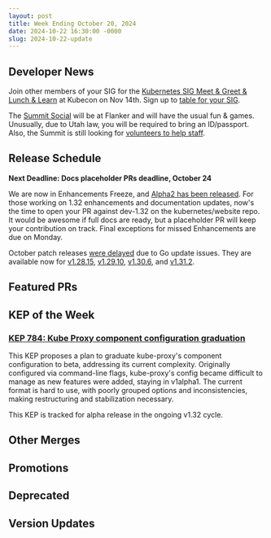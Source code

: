 ```yaml
---
layout: post
title: Week Ending October 20, 2024
date: 2024-10-22 16:30:00 -0000
slug: 2024-10-22-update
---
```


## Developer News

Join other members of your SIG for the [Kubernetes SIG Meet & Greet & Lunch & Learn](https://kccncna2024.sched.com/event/1oUD0/kubernetes-sig-meet-and-greet-lunch-learn) at Kubecon on Nov 14th.  Sign up to [table for your SIG](https://github.com/kubernetes/community/issues/8112).

The [Summit Social](https://www.kubernetes.dev/events/2024/kcsna/social/) will be at Flanker and will have the usual fun & games.  Unusually, due to Utah law, you will be required to bring an ID/passport.  Also, the Summit is still looking for [volunteers to help staff](https://docs.google.com/spreadsheets/d/1oTPG3raG9xK8DPuicC3b8cBEAqRIyPnVroDQaTu40SI/edit?gid=2080248557#gid=2080248557).

## Release Schedule

**Next Deadline: Docs placeholder PRs deadline, October 24**

We are now in Enhancements Freeze, and [Alpha2 has been released](https://groups.google.com/a/kubernetes.io/g/dev/c/6PppGkhQF4I). For those working on 1.32 enhancements and documentation updates, now's the time to open your PR against dev-1.32 on the kubernetes/website repo. It would be awesome if full docs are ready, but a placeholder PR will keep your contribution on track.  Final exceptions for missed Enhancements are due on Monday.

October patch releases [were delayed](https://groups.google.com/a/kubernetes.io/g/dev/c/ycnFVQwOlz8) due to Go update issues.  They are available now for [v1.28.15](https://github.com/kubernetes/kubernetes/blob/master/CHANGELOG/CHANGELOG-1.28.md), [v1.29.10](https://github.com/kubernetes/kubernetes/blob/master/CHANGELOG/CHANGELOG-1.29.md), [v1.30.6](https://github.com/kubernetes/kubernetes/blob/master/CHANGELOG/CHANGELOG-1.30.md), and [v1.31.2](https://github.com/kubernetes/kubernetes/blob/master/CHANGELOG/CHANGELOG-1.31.md).

## Featured PRs


## KEP of the Week

### [KEP 784: Kube Proxy component configuration graduation](https://github.com/kubernetes/enhancements/tree/master/keps/sig-network/784-kube-proxy-component-config)

This KEP proposes a plan to graduate kube-proxy's component configuration to beta, addressing its current complexity. Originally configured via command-line flags, kube-proxy's config became difficult to manage as new features were added, staying in v1alpha1. The current format is hard to use, with poorly grouped options and inconsistencies, making restructuring and stabilization necessary.

This KEP is tracked for alpha release in the ongoing v1.32 cycle.

## Other Merges


## Promotions


## Deprecated


## Version Updates
